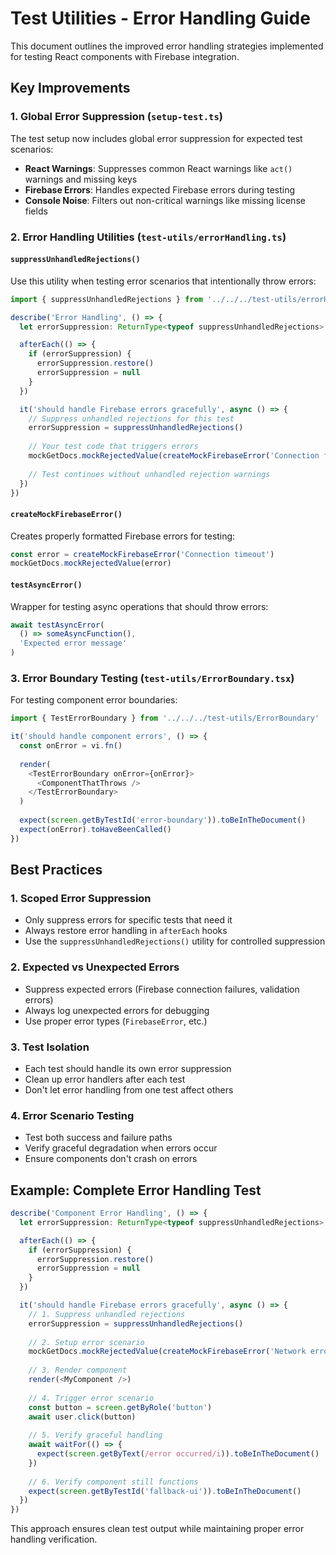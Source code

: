 # Test Utilities - Error Handling Guide

This document outlines the improved error handling strategies implemented for testing React components with Firebase integration.

## Key Improvements

### 1. Global Error Suppression (`setup-test.ts`)

The test setup now includes global error suppression for expected test scenarios:

- **React Warnings**: Suppresses common React warnings like `act()` warnings and missing keys
- **Firebase Errors**: Handles expected Firebase errors during testing
- **Console Noise**: Filters out non-critical warnings like missing license fields

### 2. Error Handling Utilities (`test-utils/errorHandling.ts`)

#### `suppressUnhandledRejections()`
Use this utility when testing error scenarios that intentionally throw errors:

```typescript
import { suppressUnhandledRejections } from '../../../test-utils/errorHandling'

describe('Error Handling', () => {
  let errorSuppression: ReturnType<typeof suppressUnhandledRejections> | null = null

  afterEach(() => {
    if (errorSuppression) {
      errorSuppression.restore()
      errorSuppression = null
    }
  })

  it('should handle Firebase errors gracefully', async () => {
    // Suppress unhandled rejections for this test
    errorSuppression = suppressUnhandledRejections()
    
    // Your test code that triggers errors
    mockGetDocs.mockRejectedValue(createMockFirebaseError('Connection failed'))
    
    // Test continues without unhandled rejection warnings
  })
})
```

#### `createMockFirebaseError()`
Creates properly formatted Firebase errors for testing:

```typescript
const error = createMockFirebaseError('Connection timeout')
mockGetDocs.mockRejectedValue(error)
```

#### `testAsyncError()`
Wrapper for testing async operations that should throw errors:

```typescript
await testAsyncError(
  () => someAsyncFunction(),
  'Expected error message'
)
```

### 3. Error Boundary Testing (`test-utils/ErrorBoundary.tsx`)

For testing component error boundaries:

```typescript
import { TestErrorBoundary } from '../../../test-utils/ErrorBoundary'

it('should handle component errors', () => {
  const onError = vi.fn()
  
  render(
    <TestErrorBoundary onError={onError}>
      <ComponentThatThrows />
    </TestErrorBoundary>
  )
  
  expect(screen.getByTestId('error-boundary')).toBeInTheDocument()
  expect(onError).toHaveBeenCalled()
})
```

## Best Practices

### 1. Scoped Error Suppression
- Only suppress errors for specific tests that need it
- Always restore error handling in `afterEach` hooks
- Use the `suppressUnhandledRejections()` utility for controlled suppression

### 2. Expected vs Unexpected Errors
- Suppress expected errors (Firebase connection failures, validation errors)
- Always log unexpected errors for debugging
- Use proper error types (`FirebaseError`, etc.)

### 3. Test Isolation
- Each test should handle its own error suppression
- Clean up error handlers after each test
- Don't let error handling from one test affect others

### 4. Error Scenario Testing
- Test both success and failure paths
- Verify graceful degradation when errors occur
- Ensure components don't crash on errors

## Example: Complete Error Handling Test

```typescript
describe('Component Error Handling', () => {
  let errorSuppression: ReturnType<typeof suppressUnhandledRejections> | null = null

  afterEach(() => {
    if (errorSuppression) {
      errorSuppression.restore()
      errorSuppression = null
    }
  })

  it('should handle Firebase errors gracefully', async () => {
    // 1. Suppress unhandled rejections
    errorSuppression = suppressUnhandledRejections()
    
    // 2. Setup error scenario
    mockGetDocs.mockRejectedValue(createMockFirebaseError('Network error'))
    
    // 3. Render component
    render(<MyComponent />)
    
    // 4. Trigger error scenario
    const button = screen.getByRole('button')
    await user.click(button)
    
    // 5. Verify graceful handling
    await waitFor(() => {
      expect(screen.getByText(/error occurred/i)).toBeInTheDocument()
    })
    
    // 6. Verify component still functions
    expect(screen.getByTestId('fallback-ui')).toBeInTheDocument()
  })
})
```

This approach ensures clean test output while maintaining proper error handling verification.